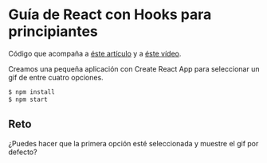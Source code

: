# Guía de React con Hooks para principiantes

Código que acompaña a [éste artículo](https://antonio.laguna.es/posts/guia-react-para-principiantes-con-hooks/) y a [éste vídeo](https://www.youtube.com/watch?v=H_3IkTklcX8).

Creamos una pequeña aplicación con Create React App para seleccionar un gif de entre cuatro opciones.

```bash
$ npm install
$ npm start
```

## Reto 

¿Puedes hacer que la primera opción esté seleccionada y muestre el gif por defecto?
